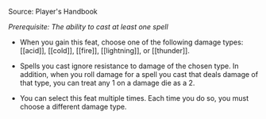 Source: Player's Handbook

_Prerequisite: The ability to cast at least one spell_

- When you gain this feat, choose one of the following damage types: [[acid]], [[cold]], [[fire]], [[lightning]], or [[thunder]].

- Spells you cast ignore resistance to damage of the chosen type. In addition, when you roll damage for a spell you cast that deals damage of that type, you can treat any 1 on a damage die as a 2.

- You can select this feat multiple times. Each time you do so, you must choose a different damage type.